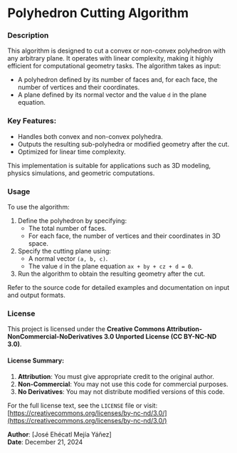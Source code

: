 # Polyhedron Cutting Algorithm

### Description
This algorithm is designed to cut a convex or non-convex polyhedron with any arbitrary plane. It operates with linear complexity, making it highly efficient for computational geometry tasks. The algorithm takes as input:

- A polyhedron defined by its number of faces and, for each face, the number of vertices and their coordinates.
- A plane defined by its normal vector and the value `d` in the plane equation.

### Key Features:
- Handles both convex and non-convex polyhedra.
- Outputs the resulting sub-polyhedra or modified geometry after the cut.
- Optimized for linear time complexity.

This implementation is suitable for applications such as 3D modeling, physics simulations, and geometric computations.

### Usage
To use the algorithm:
1. Define the polyhedron by specifying:
   - The total number of faces.
   - For each face, the number of vertices and their coordinates in 3D space.
2. Specify the cutting plane using:
   - A normal vector `(a, b, c)`.
   - The value `d` in the plane equation `ax + by + cz + d = 0`.
3. Run the algorithm to obtain the resulting geometry after the cut.

Refer to the source code for detailed examples and documentation on input and output formats.

### License
This project is licensed under the **Creative Commons Attribution-NonCommercial-NoDerivatives 3.0 Unported License (CC BY-NC-ND 3.0)**.

#### License Summary:
1. **Attribution**: You must give appropriate credit to the original author.
2. **Non-Commercial**: You may not use this code for commercial purposes.
3. **No Derivatives**: You may not distribute modified versions of this code.

For the full license text, see the `LICENSE` file or visit: [https://creativecommons.org/licenses/by-nc-nd/3.0/](https://creativecommons.org/licenses/by-nc-nd/3.0/)

**Author**: [José Ehécatl Mejía Yáñez]  
**Date**: December 21, 2024



